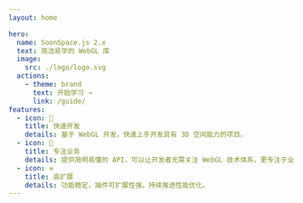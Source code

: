 ```yaml
---
layout: home

hero:
  name: SoonSpace.js 2.x
  text: 简洁易学的 WebGL 库
  image:
    src: ./logo/logo.svg
  actions:
    - theme: brand
      text: 开始学习 →
      link: /guide/
features:
  - icon: 🚀
    title: 快速开发
    details: 基于 WebGL 开发，快速上手开发具有 3D 空间能力的项目。
  - icon: 📝
    title: 专注业务
    details: 提供简明易懂的 API，可以让开发者无需关注 WebGL 技术体系，更专注于业务开发。
  - icon: ⚒️
    title: 高扩展
    details: 功能稳定，插件可扩展性强，持续推进性能优化。
---
```


